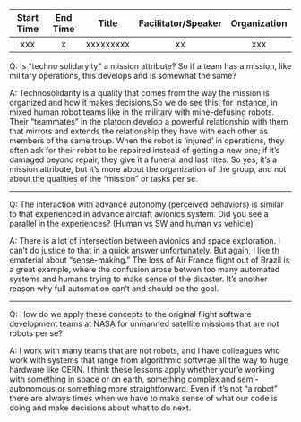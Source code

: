 | Start Time   | End Time  | Title  | Facilitator/Speaker  | Organization  |
|:---:|:---:|:---:|:---:|:---:|
| xxx | x | xxxxxxxxx | xx | xxx |


Q: Is "techno solidaryity" a mission attribute? So if a team has a mission, like military operations, this develops and is somewhat the same?

A: Technosolidarity is a quality that comes from the way the mission is organized and how it makes decisions.So we do see this, for instance, in mixed human robot teams like in the military with mine-defusing robots.
Their “teammates” in the platoon develop a powerful relationship with them that mirrors and extends the relationship they have with each other as members of the same troup.
When the robot is ‘injured’ in operations, they often ask for their robot to be repaired instead of getting a new one; if it’s damaged beyond repair, they give it a funeral and last rites.
So yes, it’s a mission attribute, but it’s more about the organization of the group, and not about the qualities of the “mission” or tasks per se.

---

Q: The interaction with advance autonomy (perceived behaviors) is similar to that experienced in advance aircraft avionics system. Did you see a parallel in the experiences? (Human vs SW and human vs vehicle)

A: There is a lot of intersection between avionics and space exploration.
I can’t do justice to that in a quick answer unfortunately. But again, I like th ematerial about “sense-making.”
The loss of Air France flight out of Brazil is a great example, where the confusion arose betwen too many automated systems and humans trying to make sense of the disaster.
It’s another reason why full automation can’t and should be the goal.

---

Q: How do we apply these concepts to the original flight software development teams at NASA for unmanned satellite missions that are not robots per se?

A: I work with many teams that are not robots, and I have colleagues who work with systems that range from algorithmic softwrae all the way to huge hardware like CERN.
I think these lessons apply whether your’e working with something in space or on earth, something complex and semi-autonomous or something more straightforward.
Even if it’s not “a robot” there are always times when we have to make sense of what our code is doing and make decisions about what to do next.

